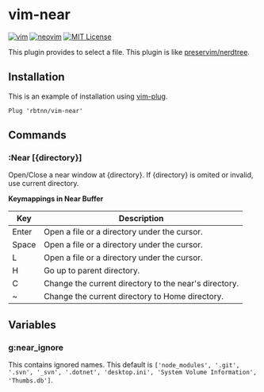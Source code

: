 
# vim-near
[![vim](https://github.com/rbtnn/vim-near/workflows/vim/badge.svg)](https://github.com/rbtnn/vim-near/actions?query=workflow%3Avim)
[![neovim](https://github.com/rbtnn/vim-near/workflows/neovim/badge.svg)](https://github.com/rbtnn/vim-near/actions?query=workflow%3Aneovim)
[![MIT License](https://img.shields.io/badge/license-MIT-blue.svg)](LICENSE)

This plugin provides to select a file.
This plugin is like [preservim/nerdtree](https://github.com/preservim/nerdtree).

## Installation

This is an example of installation using [vim-plug](https://github.com/junegunn/vim-plug).

```
Plug 'rbtnn/vim-near'
```

## Commands
### :Near [{directory}]
Open/Close a near window at {directory}. If {directory} is omited or invalid, use current directory.

__Keymappings in Near Buffer__

|Key        |Description                                              |
|-----------|---------------------------------------------------------|
|Enter      |Open a file or a directory under the cursor.             |
|Space      |Open a file or a directory under the cursor.             |
|L          |Open a file or a directory under the cursor.             |
|H          |Go up to parent directory.                               |
|C          |Change the current directory to the near's directory.    |
|~          |Change the current directory to Home directory.          |

## Variables
### g:near\_ignore
This contains ignored names.
This default is `['node_modules', '.git', '.svn', '_svn', '.dotnet', 'desktop.ini', 'System Volume Information', 'Thumbs.db']`.

